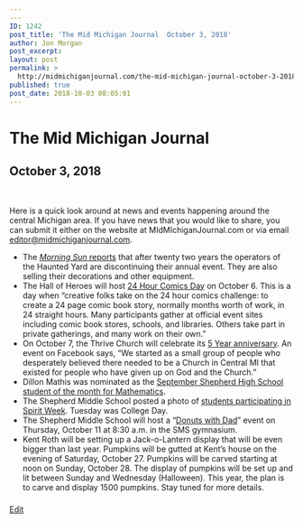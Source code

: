 ```yaml
---
---
ID: 1242
post_title: 'The Mid Michigan Journal  October 3, 2018'
author: Jon Morgan
post_excerpt:
layout: post
permalink: >
  http://midmichiganjournal.com/the-mid-michigan-journal-october-3-2018
published: true
post_date: 2018-10-03 08:05:01
---
```

<h1>The Mid Michigan Journal</h1>
<h2>October 3, 2018</h2>
<p>&nbsp;</p>
<p>Here is a quick look around at news and events happening around the central Michigan area. If you have news that you would like to share, you can submit it either on the website at MIdMIchiganJournal.com or via email <a href="mailto:editor@midmichiganjournal.com">editor@midmichiganjournal.com</a>.</p>
<ul><li>The <a href="https://www.themorningsun.com/news/haunted-yard-for-sale-mt-pleasant-couple-calls-quits-on/article_9e3c6392-c6fb-11e8-a1db-cf811d9cc33a.html"><i>Morning Sun</i> reports</a> that after twenty two years the operators of the Haunted Yard are discontinuing their annual event. They are also selling their decorations and other equipment.</li>
    <li>The Hall of Heroes will host <a href="https://www.facebook.com/events/638987033162924/">24 Hour Comics Day</a> on October 6. This is a day when “creative folks take on the 24 hour comics challenge: to create a 24 page comic book story, normally months worth of work, in 24 straight hours. Many participants gather at official event sites including comic book stores, schools, and libraries. Others take part in private gatherings, and many work on their own.”</li>
    <li>On October 7, the Thrive Church will celebrate its <a href="https://www.facebook.com/events/1108653312622864/">5 Year anniversary</a>. An event on Facebook says, “We started as a small group of people who desperately believed there needed to be a Church in Central MI that existed for people who have given up on God and the Church.”</li>
    <li>Dillon Mathis was nominated as the <a href="https://www.facebook.com/shepherdmihs/photos/a.228594334002326/907180092810410/?type=3&amp;theater">September Shepherd High School student of the month for Mathematics</a>.</li>
    <li>The Shepherd Middle School posted a photo of <a href="https://www.facebook.com/sms.shepherdmi/photos/a.611899568919561/1775004759275697/?type=3&amp;__xts__%5B0%5D=68.ARC0HuuJ4HG5ot72nsUuzESu37-oH2DISCXhOl2_WQmZu2V8_hVGQHScRj1jXVqVeKdBHnQKAuABKG9_tyD0ppv4tZzTQazkPtIODTntIuQp9gWrzBXK65-a3m9fUVCIZOqnwRkINUIDlmx2X8AWBN_wlAIyMCjRVquLTAIltCVCateW7gHuJA&amp;__tn__=-R">students participating in Spirit Week</a>. Tuesday was College Day.</li>
    <li>The Shepherd Middle School will host a “<a href="https://www.facebook.com/sms.shepherdmi/photos/a.611899568919561/1770574036385436/?type=3&amp;__xts__%5B0%5D=68.ARAzLnRQPoUah61wyRHyOyfl7I9t-3LcpgV4y9hu6VUtHH1nw6k4TwE8iPs4Dg7UKZz0dxObRFJB_XLfpNetjZNgxfxYkofni3kp684c6xVHan8Ce_0mdSNiVrxFI8-D1YZ7FYCM-4u_l5lbBpRs0MA1Tdl5tmx0PPu6YN6xPVaDCtQUIHhL0g&amp;__tn__=-R">Donuts with Dad</a>” event on Thursday, October 11 at 8:30 a.m. in the SMS gymnasium.</li>
    <li>Kent Roth will be setting up a Jack-o-Lantern display that will be even bigger than last year. Pumpkins will be gutted at Kent’s house on the evening of Saturday, October 27. Pumpkins will be carved starting at noon on Sunday, October 28. The display of pumpkins will be set up and lit between Sunday and Wednesday (Halloween). This year, the plan is to carve and display 1500 pumpkins. Stay tuned for more details.</li>
</ul>
<h3></h3>
<p><a href="https://docs.google.com/document/d/1_sCiGXHczyXl8Pnf494P2Vi-qgAat2ud9rtiHLZMXZk/edit?usp=sharing">Edit</a></p>
